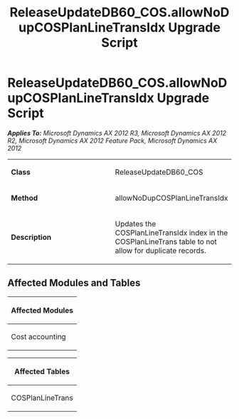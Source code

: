 ﻿---
title: ReleaseUpdateDB60_COS.allowNoDupCOSPlanLineTransIdx Upgrade Script
TOCTitle: ReleaseUpdateDB60_COS.allowNoDupCOSPlanLineTransIdx Upgrade Script
ms:assetid: 7acb9554-af68-a678-bce7-88accc3c5a3d
ms:mtpsurl: https://msdn.microsoft.com/en-us/library/JJ719423(v=AX.60)
ms:contentKeyID: 49709214
ms.date: 05/18/2015
mtps_version: v=AX.60
---

# ReleaseUpdateDB60\_COS.allowNoDupCOSPlanLineTransIdx Upgrade Script 


_**Applies To:** Microsoft Dynamics AX 2012 R3, Microsoft Dynamics AX 2012 R2, Microsoft Dynamics AX 2012 Feature Pack, Microsoft Dynamics AX 2012_

<table>
<colgroup>
<col style="width: 50%" />
<col style="width: 50%" />
</colgroup>
<tbody>
<tr class="odd">
<td><p><strong>Class</strong></p></td>
<td><p>ReleaseUpdateDB60_COS</p></td>
</tr>
<tr class="even">
<td><p><strong>Method</strong></p></td>
<td><p>allowNoDupCOSPlanLineTransIdx</p></td>
</tr>
<tr class="odd">
<td><p><strong>Description</strong></p></td>
<td><p>Updates the COSPlanLineTransIdx index in the COSPlanLineTrans table to not allow for duplicate records.</p></td>
</tr>
</tbody>
</table>


## Affected Modules and Tables

<table>
<colgroup>
<col style="width: 100%" />
</colgroup>
<thead>
<tr class="header">
<th><p>Affected Modules</p></th>
</tr>
</thead>
<tbody>
<tr class="odd">
<td><p>Cost accounting</p></td>
</tr>
</tbody>
</table>


<table>
<colgroup>
<col style="width: 100%" />
</colgroup>
<thead>
<tr class="header">
<th><p>Affected Tables</p></th>
</tr>
</thead>
<tbody>
<tr class="odd">
<td><p>COSPlanLineTrans</p></td>
</tr>
</tbody>
</table>

  


